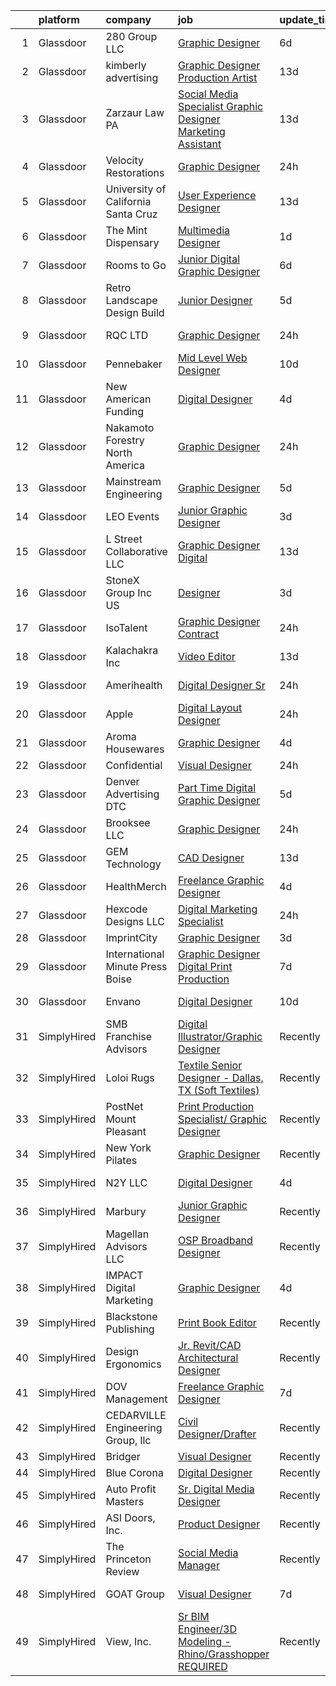 

|    | platform    | company                             | job                                                                                                                                                                                                                                                                                                                                                                                                                                                                                                                                                                                                                                                                                                                                                                                                                                                                                                                                                                                                                                                                                                                                                                                                                                                                                                                                       | update_time   | location           |
|---:|:------------|:------------------------------------|:------------------------------------------------------------------------------------------------------------------------------------------------------------------------------------------------------------------------------------------------------------------------------------------------------------------------------------------------------------------------------------------------------------------------------------------------------------------------------------------------------------------------------------------------------------------------------------------------------------------------------------------------------------------------------------------------------------------------------------------------------------------------------------------------------------------------------------------------------------------------------------------------------------------------------------------------------------------------------------------------------------------------------------------------------------------------------------------------------------------------------------------------------------------------------------------------------------------------------------------------------------------------------------------------------------------------------------------|:--------------|:-------------------|
|  1 | Glassdoor   | 280 Group LLC                       | [Graphic Designer](https://www.glassdoor.com/partner/jobListing.htm?pos=118&ao=1110586&s=58&guid=00000182153939279daf3f8c1acd4119&src=GD_JOB_AD&t=SR&vt=w&ea=1&cs=1_039b120c&cb=1658213448603&jobListingId=1008000486432&cpc=AC285F3A3ECA6BB0&jrtk=3-0-1g8ajiegakbkm801-1g8ajiegpi7lr800-8e0ca34653e8e05b--6NYlbfkN0A96WIVUs5SSd1e5sdPWOjBiMJz3fk-GTbl_X95fEr7N7_O7gG7yYqATSY5E6jF4LOAu-d1G5vqmQK5-aVG4tOej9c_eEuMuqH8C1GeeNW2KtJSJ31b6MoFFw5KM710vWFGSjvXW7I3OG-OwT4mnPnLIfvWCjlnumDR2ayBGhUSESBLxX0cWl5Bz0cpK3t8G0VoNfMupvAcq21NSO0GI8qgE_FKkB2C8vGlgcNKPPLrNQ2ZypSk13ymqhNGYWaT5HD5O2pCoHM7w5piYoZgIDs13iRD1FLeDrDkjO0ABWt1f7xdqaZ7BMuyroAriKDRvVhvOGcatlVVe4M8D_TJHBMMBhDgDOsbnhNUgASBu0XaonjByr9Lpv7hRZMS9Jmegx1iGy4dkhpFlJ6DALexrhrH4qjp7lsvd7d4j9FLJWX6BTFBbIn0NolIAl0jdg-jKjPKrTnfb0_PBMcZtTNNu5yEwmp7J6l8Bw0jCXEVo4gxh80v4w7FR9EO)                                                                                                                                                                                                                                                                                                                                                                                                                                                                                               | 6d            | Remote             |
|  2 | Glassdoor   | kimberly advertising                | [Graphic Designer Production Artist](https://www.glassdoor.com/partner/jobListing.htm?pos=126&ao=1110586&s=58&guid=00000182153939279daf3f8c1acd4119&src=GD_JOB_AD&t=SR&vt=w&ea=1&cs=1_ac4cdb29&cb=1658213448603&jobListingId=1007984946722&cpc=7F925F5888094D6A&jrtk=3-0-1g8ajiegakbkm801-1g8ajiegpi7lr800-cfe879aa21a9baff--6NYlbfkN0D0ZqxdZg2TwcIemQ4yr89eGinLCR7bn2QHXosobzuZIHndTq0DHpIGHiDum97AoAXQobus6YeOJXQ_w-R9gCtcl0s3hP3WSNd2-1X0bQKjA1zD3JlFQAHAkpIjdjgwt-KVjWCk4TPK5NdkS2Z1i_CVP-TBd_ZZpFSduefz0pTvZQykwS12Wqs4f4ESvUxno8JsnBoRPFKxYszQCvEZT8sKm5NO9qwM0lQn7ysIOJLJ7fs8bxpAhlphQBT4Tai2d9y43ipmoUiQ3qxplY0RjcTKOtEBWunmFAWPe1bvCv-gA7jKkYjiL9TMJNwbyPEApXhuLF8ZVVJHDT3oMqJafgo9WeQIWwBHg-K3TYDockeYxPHSiGg7yQZ_j0L3Kvu_K8BkHm19S0jl_zYquqN7Mnz4h7cF7M64ZwBNHKKhPE9ss4JeTZRntUONKxoKInnGqy7IvmOw38_qiGUtmJTRHsL_KCNg15_HGZ4iV_Dw4l9ABIDK0L74ffp2VkKA6A-F1x5vIzrKnP3Cx-mUfezKAFuo)                                                                                                                                                                                                                                                                                                                                                                                                                                             | 13d           | Houston, TX        |
|  3 | Glassdoor   | Zarzaur Law  PA                     | [Social Media Specialist   Graphic Designer   Marketing Assistant](https://www.glassdoor.com/partner/jobListing.htm?pos=107&ao=1110586&s=58&guid=00000182153939279daf3f8c1acd4119&src=GD_JOB_AD&t=SR&vt=w&ea=1&cs=1_a63f3886&cb=1658213448601&jobListingId=1007985415139&cpc=F4CC4721A073827F&jrtk=3-0-1g8ajiegakbkm801-1g8ajiegpi7lr800-75599e1c3d94677e--6NYlbfkN0AZiaPZyccuKjlre0e0RaBFeO48J0QExrO5hcuLctOVaDQsAcHmbKD6txy2tQbaiJHKVYQaDYfndyE5mCUqBsSPPbdWN51s_iu1dQq7cGYO-QN_uTZo1j_dnOyp1_n4yHhocVaNkYhjSio-oMdA12U1bjtkXtwLxSk9ZTE365LU8EBYvoXNAfgGsdUBj9lnOBrozjoojbAL7JrNsGXzybmV2aq_x3sdSTpq_ZDQsar4LPuHqgVM_rWciWz3uVT4huphJzNfGMUtXZOy-V1AaboNoh9PvkFf8vslq9iWqYCHdafC5Eyemi9seMomjedOkG9cpoYf8Yx8MZXBoZIAcg3lQWx18ns4eYxmX3VxOwlwqKNVUe5YHvZfN1z0176CB2oveqCa8a94c6aEs8wpy_-OPBXB4wkxlEpuGyXq6sg8K9Mb13pLSSQEwS5880yw2KNVAMExn0_8GsnlBeldHhnzbInTCEEAv-dpBiOnFXAtGWTTiKAYyrw0clV6_PyZ2WFte4az_xZsZLtxYINH6GEUOshdcUZ9hCp3z5QRU-JDIlYPbq9fW7A8)                                                                                                                                                                                                                                                                                                                                                                               | 13d           | Pensacola, FL      |
|  4 | Glassdoor   | Velocity Restorations               | [Graphic Designer](https://www.glassdoor.com/partner/jobListing.htm?pos=102&ao=1110586&s=58&guid=00000182153939279daf3f8c1acd4119&src=GD_JOB_AD&t=SR&vt=w&ea=1&cs=1_9bd16919&cb=1658213448600&jobListingId=1008013188084&cpc=0AD3DB1A95BF4639&jrtk=3-0-1g8ajiegakbkm801-1g8ajiegpi7lr800-718879dd498138ae--6NYlbfkN0AN77IQYG4qNB0SF0w9dx5AeT6p643ab1gAjaH6HGqssSTiJOziOUFQx-rkxQ2Qw5ZqiSzp86OiE4exoQJyMO2XAhdwGS-oqOCs2Pc9WhbFBAFnax7egHdK2Ha3IMrKVKM9fone8Cqh9ipemaNtng3ZfSxjancQh_XMC3MbpMmbdAtvXX8pZwUythVfsb4jJZ9c8ZAbfFfZLLRORE-nLqBlA7wMdPLKDZDdG2TZbFLIzncZgobD4PpKf-lyfJJChOwVrtw-EpA1FppTQBZuXH5uLVAP-UhVUgIMDx8fgCyVIHW5sosz2h5h-7bd1jx9cwpJ9HDPGef6BWjvPC7vjnnHoEpn865Q-fSO6NjFAZmA5VBVvZmURlZOw-aR6aVweeKghqPJemVc5JIbawM0GCNe3nAzsFYJHVl6K9m8wmx63RcgYwLsFaOwHDkLgV3p9MiZXu_LQKg32MVbb4xTfgvdVrv_AiL4LAI7LSHN3ZscMjLR22MdlC9KN8trT3lhMZZMSom6OVrUG-IwclnGD20Pb7o5jyZdLBhHMOEByg1GKcACsQL5bfpSqR8_GqyhG3MDojjRwxeKNAvNGcFG3XQ9QJrZ9SzFp7miAneYwBG7jg%3D%3D)                                                                                                                                                                                                                                                                                                                                                                   | 24h           | Cantonment, FL     |
|  5 | Glassdoor   | University of California Santa Cruz | [User Experience Designer](https://www.glassdoor.com/partner/jobListing.htm?pos=116&ao=1110586&s=58&guid=00000182153939279daf3f8c1acd4119&src=GD_JOB_AD&t=SR&vt=w&cs=1_87d138a6&cb=1658213448602&jobListingId=1007985524260&cpc=FD56AAAF1899B499&jrtk=3-0-1g8ajiegakbkm801-1g8ajiegpi7lr800-9927f5298c5f04f7--6NYlbfkN0CMMrwQCTGqxDMwPsqy_tpyMCXYMRX0KWyeG_5gagirn_ch_t82F2TU66-soOaKcFPruJa75UV0J8wGUo3s5oz7jiMZrwqWYMKweBO3SvkhBZDzpyKlJh_pAWa3qI6_Uanc93qGRx8lr3Iju_xg0STCwwypQWaHN8wZ5ek8fmYbjDTUyhKI6GdXuVEeSAPCGjN7XTRqhQdey0Og3ha5jeW65qvDC_9dUlh4b8t0jPdXW_qFK3aTLSnMDaJ9QVg9z5AZdb8Fbg8ZTpCiKf_o-kI0l27ikt9nUKYvTvK65CMBCq9EB0zb62sKM3-w4XekZCGho1CEWp4JUXpK7DRLvCY64c47kD_Pwc--qNh9lMyFlsBA6TmFGE4N9uvQz37n8_o8NxWxb8wTWJXLji468Uei0ygdR3vjkUjY2TDh_jKk2-u8ksGKMR_3QSJ3yu7xW1WSnQmJ2UXOUQ%3D%3D)                                                                                                                                                                                                                                                                                                                                                                                                                                                                                                                                | 13d           | Santa Cruz, CA     |
|  6 | Glassdoor   | The Mint Dispensary                 | [Multimedia Designer](https://www.glassdoor.com/partner/jobListing.htm?pos=129&ao=1110586&s=58&guid=00000182153939279daf3f8c1acd4119&src=GD_JOB_AD&t=SR&vt=w&ea=1&cs=1_927d7756&cb=1658213448604&jobListingId=1008010256428&cpc=FA84DF7EA1EC2398&jrtk=3-0-1g8ajiegakbkm801-1g8ajiegpi7lr800-a4d8624d1b5e04f8--6NYlbfkN0AtR68e5gWpPxoovZgA7Udo-dcymoK0NpHFMpIgh7LYz1VY5fzotQ-fsy6kz4ahi587Cb3AAlo2Nyi1eEgcsbP0akK-9qrfXpnrfuq5Jhaz-EIsTV8-8SgpjwrYJsG4jMe7yhQYFz39CTmaA8t9xLFZ5kJ4CITj8v7IlOLJqLfIOEV-CnaSq04O7URSLYZC6cJLvcoxnrqyylAWbAoWDBNeaWj1B7aM5DMV99T2hrrK-jReklOhUiQqojeR0c0peuF5ALn-EmLSf9Rzte3gNzq_EC9XjVirr3VXefB9nvEZWRSEfuBfIZmWVCgpYOfttzTRGXqpataTpD8YWEpZ-6lnaQC9gf6zTA6MuJlcOuQHPinqwpI5P2KyfPG63S9gLRb3C8y2d1_c0i0NhK880U_9AKahfOoBCzS05gzRRVjzrJcgbOjeep6Bwr3AYHGJSnROuez3hQBNgKyCTpItH_6cCzHk7jtH5xOsEI9Ll0dL1dUsP7dkSEr7LpRzVohY8NQ%3D)                                                                                                                                                                                                                                                                                                                                                                                                                                                                              | 1d            | Tempe, AZ          |
|  7 | Glassdoor   | Rooms to Go                         | [Junior Digital Graphic Designer](https://www.glassdoor.com/partner/jobListing.htm?pos=104&ao=1110586&s=58&guid=00000182153939279daf3f8c1acd4119&src=GD_JOB_AD&t=SR&vt=w&ea=1&cs=1_5ad69f36&cb=1658213448600&jobListingId=1008001148728&cpc=FB7E4A1762AE5BEC&jrtk=3-0-1g8ajiegakbkm801-1g8ajiegpi7lr800-74276c1bbba1a979--6NYlbfkN0DQkrWslipYdAKKBYyyAy12PZe5Qif844XZvzAwxKbcyIRxhdHaqMzJraSVoY3LdvZUnxckYEK1smmjb8RstgBo6vXmKg0YAPBg0DD6VgXZZtpqUR1_Y4DfY0Jt9XSCt80yXKDC09bs5r2Ui2AKEw_yV7HLv_WzlmD7RtLNijOgqK_98xzQPpdxoE6j_KAh4QkNQWOUuCRd7IKsLRprv28Dq97RYEWejMor9r2LoWcuyy396pCQYNC8Vo4AG87OSkboqtiYyEmXUR19l1pyBqajNlMfqNaYbgt-kinM8xQ6uNflQjOvVqaSQtBpU4V-x47nu_8wzrT9hh6M8D7OaBeIdBioxKeboTgLqury9wW9DNY5BNRgZ-kYCorAwm33fUpNGgvzpXN8reeAKEJOR0DYc-VKoHtG7UcxVy5UxvfSTH8M767TUxV51InvPchoL9y6GW85MNJoffbZb3zcgCnSkXAyCTponsEEEznVxQD2a1sjUFz4wQqkQC-9VDlww_H9lUzi0OfIQbCwxkj96M8rEs9dG1MLXl9_bCIIIqaAdw%3D%3D)                                                                                                                                                                                                                                                                                                                                                                                                                    | 6d            | Atlanta, GA        |
|  8 | Glassdoor   | Retro Landscape Design Build        | [Junior Designer](https://www.glassdoor.com/partner/jobListing.htm?pos=108&ao=1110586&s=58&guid=00000182153939279daf3f8c1acd4119&src=GD_JOB_AD&t=SR&vt=w&ea=1&cs=1_7308f5c9&cb=1658213448601&jobListingId=1008003242619&cpc=DED3C32E22E90A94&jrtk=3-0-1g8ajiegakbkm801-1g8ajiegpi7lr800-3b0dcb089654c5ef--6NYlbfkN0DsBOlmEAMqZtav1V1WKZO3RUElpafjggtWvxyDQ3xFSi-VzB5KdbXib4bfy16v_gNpMerDHeEJYKN-fDSKnmrzlpFqzDvYszSnxkYA0fuWJrlUkeCK3ri37FTkwM8N024P7m_6vLo1hqhbM-b3Rfi-oSFnecd92sl2x2Ji5FovexVjv2K3uvkyu-_anv6d3qZKz2VTWHFzS3LORi3nxZ1WCnvNiAJAorXldAgG8rynkjfohK3qZZ8Qsdl9YvigrsBMm4BkyNbmyLIMsURG1EcmbPv7iDqaIchRcHnYK__m3fXktNjVsoW1fXPdrKxSDfmQaH5H-SRrvsMTmXGAA4QhBmMk8MHhUJCtra1-ghRkQ7WmjMuzZdK7-6AZdKEuMcaukc1ulPnI5uE9o2GzLzoDNxPt8gUhee67U5d_GlK4_noQW_vh6qmyYEAjI9GuEFtoen7dOIChWeGe-kRUhTJZZkHLcqHXs30_Sx-d2cAaABH-IeHqO0OnCvXFiqXK3ws%3D)                                                                                                                                                                                                                                                                                                                                                                                                                                                                                  | 5d            | San Diego, CA      |
|  9 | Glassdoor   | RQC LTD                             | [Graphic Designer](https://www.glassdoor.com/partner/jobListing.htm?pos=113&ao=1110586&s=58&guid=00000182153939279daf3f8c1acd4119&src=GD_JOB_AD&t=SR&vt=w&ea=1&cs=1_59652da8&cb=1658213448602&jobListingId=1008012384246&cpc=7C0AF3FAC6523A09&jrtk=3-0-1g8ajiegakbkm801-1g8ajiegpi7lr800-dc24301c041eda7f--6NYlbfkN0DPrqSGBDsgQYiJh5TAJkaQwdiCYeLa8GcLzJSo-5S7hkV-JR1X6VppUQAQwOonll80eUdq_Y0HiPjUZw31Iw7L86ZaSkIwd71YIgIrs1dM0WLJqMlSCNW2E0hseOVdUl6rJsNX10Sf4GhK1wemh2oLbmX_zus4cnzpr1q0XAJsWx_T_pttah0lZVEMxQyRsFvl121oYpybfF4UXBBWjzsSjtT9-hgonVhtraELvPRKhf23sSXq3Ai2tOS9Ehsf4ji0TmoFIeQZuTQkd0EdGnBY3L2_MGFcOw_b-hLIALFriynktR4SCjJRRNgtJ_edpNstF4hFto7aNZbFcGuAYpoIhco0n8RyZNKkjzrm59k7M4MKR6FNs8CfWH-8HChneAxVzfm1Mip4qagf8L6lDaOszsikwUdVrjK-JU4DA0_Aa44Df8F8wapo6FPwmzKtmCtTncrE3ihIqy66VpL6I9Cmr6gU-MI7RbsarXdBLseGXFYXO5qdWrnZEhbI0GO3Ecc%3D)                                                                                                                                                                                                                                                                                                                                                                                                                                                                                 | 24h           | Williamsville, NY  |
| 10 | Glassdoor   | Pennebaker                          | [Mid Level Web Designer](https://www.glassdoor.com/partner/jobListing.htm?pos=127&ao=1110586&s=58&guid=00000182153939279daf3f8c1acd4119&src=GD_JOB_AD&t=SR&vt=w&ea=1&cs=1_f40e8117&cb=1658213448604&jobListingId=1007992914380&cpc=334ABAF5D42DC775&jrtk=3-0-1g8ajiegakbkm801-1g8ajiegpi7lr800-09f7b357db24a266--6NYlbfkN0BqUN6ztqptJ5eG394UO-ZfSRZGZkbpPm3u73UixmBvBI1Y1JxWCCSi4WD6T2NB-2gugfCPeo8ZQOUqAEtz66ZCnIC6U5F0XJKr1Jox5VrclONP9b6iMFBTOy58yKslxi4PmsPGdNOFX2yyjFl7ZGxSjiZNk-UbmLbgopj7iYK_0fPO0KhQH2T9X9_seLYZZxREQYlExrOvFZmVK5MPHdsm7mmLF-6mxvk2oapFEnQtFLbk_2meWmXdQXIjnmme9nq3eJM8prSuXsAk11CVcVjhMHEuAFvtUXUKQhYsV3uoeXdvWP5a3yQGeVxYuQMreLAjrB4Vy5bNK1Kt-dgQ--ij8xUH4oQrvRX8YCveJu6VfIpOWZoqh-yzpFoqBI_SXCnQumLjkNiBXEzE7SnmTG7YLv_vT3n_RjoUCsSusEseoL9AWQh84FrUaGOXVAPKtOLf4hQJdJPQuNtTP0kyeGpetvK_37DK0OHxeFkl2zYKnNAL1R21a9T8)                                                                                                                                                                                                                                                                                                                                                                                                                                                                                         | 10d           | Remote             |
| 11 | Glassdoor   | New American Funding                | [Digital Designer](https://www.glassdoor.com/partner/jobListing.htm?pos=117&ao=1110586&s=58&guid=00000182153939279daf3f8c1acd4119&src=GD_JOB_AD&t=SR&vt=w&ea=1&cs=1_edd324c2&cb=1658213448603&jobListingId=1008005604342&cpc=BAEB662971763A76&jrtk=3-0-1g8ajiegakbkm801-1g8ajiegpi7lr800-96c3d0f824927e96--6NYlbfkN0C2BFb7Ub2YUp4strrym9V3pWtjyRKtgHKt_kMzkewmGGJEved23y_kY-GSZp2akmMrMXBnf0_sPdCtSd-PsOEUyt98Mi-sR6I7bW0HgmIbOmUMY25IRArly9j6Qd8Aune8lrTsZEYIa91ohUTgu9UT6t137nsGeEKm-lxKnQqZh_-my8GcKR-aODhCp_jwJzN1gmmb3VLmJj1N9yUc2FUS6hj4K1a45Kh-RVDIaEtqTIa8JFg5WGTgWIGIvyBGOlRQH4Lq4_0zAqHF6yrbl0VAFNvxUHXqgPi6GUMQ6CDdfagRmrbJlb02yaLZWxwVlKW-cLRZDgT-n4tay62NCoKRe_8TG8YU2rygYXTj7SHQMkl2QCW3F5R5Tyas7u9k3yjdn04f-l8uMIAg7ktNb7UzPDFYm_VpdgTJ7MpHAXU5MTIA44qCfuKM2abZG52x9xsJlmBsGGwyfRO1KaAhkcX0xNIKurbYalRsa1FjgPQLYo4pQyI6ZWdAx7VcKiwaPEA%3D)                                                                                                                                                                                                                                                                                                                                                                                                                                                                                 | 4d            | Remote             |
| 12 | Glassdoor   | Nakamoto Forestry North America     | [Graphic Designer](https://www.glassdoor.com/partner/jobListing.htm?pos=128&ao=1110586&s=58&guid=00000182153939279daf3f8c1acd4119&src=GD_JOB_AD&t=SR&vt=w&ea=1&cs=1_91f4e0fc&cb=1658213448604&jobListingId=1008011942974&cpc=9952A63AB06E78AD&jrtk=3-0-1g8ajiegakbkm801-1g8ajiegpi7lr800-c1fdbc118d45e5ab--6NYlbfkN0CO3DEfAY9A68AIVwcxeRGvQUfeLcLgbZIyCfLEHxv2Sbs6hLhQot6-MDPjXfSUn4fHv_H0ra48e_w379f28zAwoOm3fah5TYugFQUFkkCY0U9agdCf298T7fPSC41pCYK1BNfOScmKNzPS5ZZu8vAIHsGwpep77LvjV5YryQ27c_d3fRHeLlCldmbXFizUCtMtnLbttC-GPUMALAC04CPWCtD3UDghQyfkuOY-cr6KRGwD2HgNm607f43SRhDqGxpkuMNBbleWCJUCX9_qoGZZN8bJT-1naRZhDrSjmlLuH5C5Vbgl2B3y4Gt-wUPs879-tiVcRaTspEkXEryh1LOQ97sW7_JYTz2_pns8yNePTN27vity9pt4xeugHBUy4QbHsnbnV0CWn8DEIH1KNtzHvrOM-VKFVX4baiW8tbMZ8i3jOYDS5stSyWy8XMUiPmg6Rx_PDJH9kcUyspNwoDn4rXpsAveIzQZs1YVTuUDOvWL8aCRUtjtt)                                                                                                                                                                                                                                                                                                                                                                                                                                                                                               | 24h           | Portland, OR       |
| 13 | Glassdoor   | Mainstream Engineering              | [Graphic Designer](https://www.glassdoor.com/partner/jobListing.htm?pos=114&ao=1110586&s=58&guid=00000182153939279daf3f8c1acd4119&src=GD_JOB_AD&t=SR&vt=w&ea=1&cs=1_1576376e&cb=1658213448602&jobListingId=1008003015022&cpc=C17E88BEEFAF6676&jrtk=3-0-1g8ajiegakbkm801-1g8ajiegpi7lr800-36f049fcbec23e31--6NYlbfkN0BCZucggG40hwjgcfMAXXxiIk_BXXWRRaaPa4FoFvupkAqiP7B0AmhtOKY5q_lFeRWcapc--z6uqklS5BgmuxrTrOg9wT2gFwj_gvc8SN5c6DKLzi19a9oz5IHN-1yvA-N7B77k6wzBykjHoLYxRoLOIukMo2hnUrH1OhISkFnh_1Zg9wy1rBnzf1Th9sxM4m8-cj2OEMUypTsmdkQzvRrT8NLwqX4Tf_aglwhRIibnLhj0X_jiXSGmM5unfxobHYBrntQl2K4IC52TVNWwE_bnQnsyaxZoCKbwBtLZnctsXabr7BBMUYyOGRuhNwpB-VLcABSQCg8-lokIoSWbYfTeax_F7-rRlu14bWKQ8Yw6XBikTc8EEPD5msm38twVaqJz0w8e-QfkkY_ptTrtCKv8tdfZ3gswQ8k1sLBHiCweTpvROL0l6Gzga82yawawUtjzbHR7LlIAeFf10c60oPRhfGbRLPlbauWy7yREXzfFAEhJI0qrTopVM_LFKl3FwRE%3D)                                                                                                                                                                                                                                                                                                                                                                                                                                                                                 | 5d            | Rockledge, FL      |
| 14 | Glassdoor   | LEO Events                          | [Junior Graphic Designer](https://www.glassdoor.com/partner/jobListing.htm?pos=123&ao=1110586&s=58&guid=00000182153939279daf3f8c1acd4119&src=GD_JOB_AD&t=SR&vt=w&ea=1&cs=1_c555b6c3&cb=1658213448603&jobListingId=1008007960054&cpc=6A22310A23505C64&jrtk=3-0-1g8ajiegakbkm801-1g8ajiegpi7lr800-5e7b653b70f14f7d--6NYlbfkN0CNc4_XkOrCJIG4rbt7jOELJF_6cAKStNL9BRzWr9Kw73t-1jSZZH-R84M1hC2PNiUDCEqLzJHRV7MlTBOedsRhv9iCjP6j5VtHoInwaEUJwFt-L4UNZXQssAj1vTORSrYumxDGicv6znOjx1J10URkEt9jzYTKfE0bbIf4ZAl-x4N_KIM5XmswffzKbhRJMBrx5sbDI0I18rHm65XhwGY4KJhSJPqfNK2TXiWLGEqhgsc31Fwjh4GAHLKi_aQSxao_RwoH2KdAKyF1v2C_M1zjo9qPdgxkcUCM6GYpuMEjNxCSDh4BTVnAYt73im8PGv0TmFCsOK0odeEuOHBNatuhfHssHSRSLeU3NvwpAX_woCvjKIqf3arYZQ7D_CtN-PuwF8K4iXYZS-7o6u7fyO47vUJPUE0kctQgGNRaJrB5_ed1Uii67aErLIBD6ElXAxoj81PJOWRbST1UXk7hTDMQZaz6EwOCs3h9w6kW-CBh0WIQEPc3yjpFWUkT2atkNBL_2k4I-T0o_A%3D%3D)                                                                                                                                                                                                                                                                                                                                                                                                                                                            | 3d            | Chattanooga, TN    |
| 15 | Glassdoor   | L Street Collaborative  LLC         | [Graphic Designer  Digital ](https://www.glassdoor.com/partner/jobListing.htm?pos=110&ao=1110586&s=58&guid=00000182153939279daf3f8c1acd4119&src=GD_JOB_AD&t=SR&vt=w&ea=1&cs=1_b7c80336&cb=1658213448602&jobListingId=1007984922293&cpc=883DC43018083D9A&jrtk=3-0-1g8ajiegakbkm801-1g8ajiegpi7lr800-e008c5f9a780ddc6--6NYlbfkN0ADkUcZ07rqFDGuod4-e1MBdnZ9CHm7jetWlHz0bgrIMT2MrPjQIViUD0TSTa6LBoYkUcgsm8uM94J4LiPf7C8cJtKlqsHR1pkLFtg-eMQuuXRGiUM2oAbhcSv0px3ElfNmv5L-LZuqAfa5V79Fc2k21IQ2C9R9ev6Ph4fGhoWc0PbFfUrDHZKgw6iMpOrYwC66dNx-2V4Hcq79WpQNybkLMieGPe3b477zTm1cJUJPMJ6BLqIKljcRoC0axhtGVV4zz0_FHG29tsYbMuEZ4UqWqLoGNKUAENVC-lx99rP8nglGISnoyFbwBor_W0cNCqyhvAf9YEpH8CJaqgd-Msf7TTBlvoNRwBKjmAPHSYrGT_2xaJOz_FNuHb5G8nU0_VyfQPLvyXZQ-6ZMp1PO_r5oBbAQQGu0ILu7geIQc-Lnfk-e0VSsJNa5MTTp1V5akQ8NonHVaihMRi8wTtJhohFJBF2j7iwlnrthWZ7ShET6M1gJhRO_1dCUYBxlQ76Vpnk51200isjRkg%3D%3D)                                                                                                                                                                                                                                                                                                                                                                                                                                                         | 13d           | Chicago, IL        |
| 16 | Glassdoor   | StoneX Group Inc  US                | [Designer](https://www.glassdoor.com/partner/jobListing.htm?pos=111&ao=1110586&s=58&guid=00000182153939279daf3f8c1acd4119&src=GD_JOB_AD&t=SR&vt=w&cs=1_f871ce88&cb=1658213448601&jobListingId=1008007366621&cpc=0A88B0016E52E137&jrtk=3-0-1g8ajiegakbkm801-1g8ajiegpi7lr800-4778e83600432297--6NYlbfkN0BqEd8mKcsxVSLwRidLi-ap7Ff7gFSDy4wIMcyIZERRBLJc4cm9vnSAREG_ITkUyw4gIWKx3so3sV3Y0LRcEcFoy-qx_bS4PxiriGBubHgJdB5tV-ra3STuRoZPKS-tofg6NxPSfU4Dmm6xPiBHgtHW1WBRojqP-VSjvwjf5BEKl6_cFjIcPju6TS9jPdeQA7ewkYDuxTJn0HVtMVJAlA5zBSZyycOKJ4SO2XJVkLzKQsZTjt5iqs3VOGvbwuBHMJjvd0mtxzYw6Mr_X295Ex8CZ1uvx74SRPFpM1HYYHcrfgBDYm3OIoy-F7qlaxwI3d5UwyT0n7frXq97PT-enbqCwoO-htdrrrgAeoE-t8G7GhMEGwge2Qgc1ZBDVJlIKF_yF3_a0QNdnpIZPtZMVX9BNv5YGjQxDDtXd7741k3hWNabmqKqqcBSeAx6_etzesk3fT4SNDy_fsm87Vvd1xJpNLn4NO3KPmzKW0xhBEIpOxmYbIm0bsst28kQMc4Wx1CBwzXUcPuZEqu-Up3gNz9z2KNAz5xiWQCy49REl27jT9JZx5FQJ7ND)                                                                                                                                                                                                                                                                                                                                                                                                                                            | 3d            | Chicago, IL        |
| 17 | Glassdoor   | IsoTalent                           | [Graphic Designer  Contract ](https://www.glassdoor.com/partner/jobListing.htm?pos=125&ao=1110586&s=58&guid=00000182153939279daf3f8c1acd4119&src=GD_JOB_AD&t=SR&vt=w&ea=1&cs=1_6076ef67&cb=1658213448603&jobListingId=1008011865616&cpc=A938E184CF850189&jrtk=3-0-1g8ajiegakbkm801-1g8ajiegpi7lr800-d5864c707e7e71d1--6NYlbfkN0DImNp3QLF5YaqX3zr-2zRyW3u228IGIKvMFxM2hsb-NJvdz_sOttE7GdBqitoFMOkmlj-zsVfY4XglKaTiL0dgdl8X4ikKX-RAx4wOJ7ouy3SQJf1dOSVQP5rrifk8XQottKcxFNL3SJs70WphZhGI1cpGoSYBv7_ij5UetXYvjTlbhArdVa6s9PL4BwwJei_XTZH7Xg-Qb-z0wVXvg7OoXx9Fwy5-dt9wX2OigfDaz-nbVqSDK7Wc2p45_8sns8T-1uoBa4HY4IYG6XqKhXmkKK0NR85xEBf6NK0GWIC7BpFTyHHYwdX9uY6gPA33fk7vN2BGNOe4PGiOPWOTkArWU9TNiSGxhL3vzDz8dYRDVnOw3xkhrHuIJm0rhl9Ko7rcDyp9lEi1fLHWY9VayV9gBxNRXXnqTEW0icl1g-55CkmHXOPhBATF3f3VUEzAx0IOx2GwRhkMgTSGQAjELR1fzTSz9sJE1YQo7eRVq5ZK9Oo2-mAgUidlp6fdlIBrD5OGcJFhUXFsG21O-25a-U_7)                                                                                                                                                                                                                                                                                                                                                                                                                                                    | 24h           | Lehi, UT           |
| 18 | Glassdoor   | Kalachakra  Inc                     | [Video Editor](https://www.glassdoor.com/partner/jobListing.htm?pos=112&ao=1110586&s=58&guid=00000182153939279daf3f8c1acd4119&src=GD_JOB_AD&t=SR&vt=w&ea=1&cs=1_d4d9d8fd&cb=1658213448602&jobListingId=1007984775096&cpc=9C938E8DE9AD6C02&jrtk=3-0-1g8ajiegakbkm801-1g8ajiegpi7lr800-937b7bdb04e891fa--6NYlbfkN0D788tVLZnHYB2JKTLmCXo4PydfvtZKcdbYx6lxKaz3Imdx95jlIVm0mYEi49BNU9u7mI7J6vcIqkldHN3hLgKUabcRS7_SPnZ99pzHvpvWogmDs5ZCi3-0T3rFknHfczTUmS9xb4kbZoAp3eSQx8iXEi_MwmXg7d_DH7uJ26ZbALE8AL8MqU6enf0iUv3MgKqDjQtli__0uc_Nhoo3pp2xOuElPLRuEKzECNXFWnEBPncwzqW7GIjceAQzal9Tjfo2CxB0h9h-XhogDrJQhriHpvTj95o56ol0r0LohXxshHjY-ZAtrHt2FyGNmlMIDOtCDITNu2XwfSpRnGateNlnRvDhE701JVMRj7DPRaW37nDY6Xp1650SeAJiVSUmy3I_wT1soyps5SNHIU5Dyub76pkL7yq0jjzQeeH_yEhaMUTFmpHfClau7yA8VhRjgn0xjUHEYTD74NySQ8qiHIsRvU0FaiGdyxH4CYGtnBXAsLZ2mFHM7mOh)                                                                                                                                                                                                                                                                                                                                                                                                                                                                                                   | 13d           | Remote             |
| 19 | Glassdoor   | Amerihealth                         | [Digital Designer Sr](https://www.glassdoor.com/partner/jobListing.htm?pos=101&ao=1110586&s=58&guid=00000182153939279daf3f8c1acd4119&src=GD_JOB_AD&t=SR&vt=w&cs=1_0a7e1dae&cb=1658213448600&jobListingId=1008012158866&cpc=4290530157F20621&jrtk=3-0-1g8ajiegakbkm801-1g8ajiegpi7lr800-ae8dd7a4858563e5--6NYlbfkN0B_lJ-DrgwlfLxVIlFJvJQdPDAumLL3T3LUABfMmoedRN51iNmg4AX2RVcMqlM62bjXIv332L8bEoAKVOQXj8aDmdYDc_SplVcerjCybqE6h3yiNfAJ6FH8wr9b1C_ezAk74u73bq5oqLe_FOrmHPHMvzucgPviMUI6sRonbtfP7FHNUH_PM6dvrTQUglGWRzWXoQPwTpvvFHMMMpKGuC4nXIaS36F_QYP71adyFtzYC20_9K8MFenRroF6At_P8WxWqW1RdXs1_arnAQGcX5PE0_TNilpxZK1uyLyn5FhvjfQLY0g9Kv2b5SkCFwc3l0lSLsmJ1X1aoYkezvu4w4QayIKlUEkSTxofoyVYnRRMe9KRbfZdeupIftURGEAmt5jLBQsYqzK6nldpuILG5vyyzBdLo4IyY70GcX68_EEC3pTRmZ0a35aUuKBFRlNs8ZSsE0uFZiuwkq00CC6MHcq4M4V95w2RzSJ9wNj5DYPuny-nVT36DUXoF8eZDjRA_pLWN7ecAhzjWY7tKI5ZhK53RTLpGuhY8_4%3D)                                                                                                                                                                                                                                                                                                                                                                                                                                                   | 24h           | Newtown Square, PA |
| 20 | Glassdoor   | Apple                               | [Digital Layout Designer](https://www.glassdoor.com/partner/jobListing.htm?pos=106&ao=1110586&s=58&guid=00000182153939279daf3f8c1acd4119&src=GD_JOB_AD&t=SR&vt=w&cs=1_fa07d416&cb=1658213448600&jobListingId=1008011631933&cpc=F4EED0218A761C36&jrtk=3-0-1g8ajiegakbkm801-1g8ajiegpi7lr800-81087f4191593f74--6NYlbfkN0BvKrLyj5gPmtZO9T8euul8TCxuuKNOtzRJOomxnwSEodTz2Bc-sPZl8WPllYOnI2jRAwbqYtCDSNa1Nyge9LP2OsFddVr1l2yvC9r7_OpQ9J572S5cznVKATasxZZJjp8IF1wxyFmTR-Rv61W5v506zH_unoXmq8VXRil-cQLLBAEuGqUah7q9Lm-AGm8B6PQChUL3IfMzCmsMVfWTBZe9tKnTrS_xp1iVnOeoM6ynjQBLU-t4RgPr_Y1JwmZWZPMwhrYA9JARQbR4zXVUlkgUoG-H2IvL2TQXFsOsP6uOC1mBpk4tjVuDW76tG1_K_D-gD5lYFfyy8vfNAMbI8nG52Eznuz_dvk1_yaIPIQImR8FKQhfx0_WqWHM0kH9YlCPaZwH7LGR5rpvG_mezo4kpBk_f_PFYJLIY_kITwGrLwcwPFBiWEQF4bYvVN6A4PgXtalFbpXVVsS-645wg7rw1rV4wjXOaBSeacs1LtIjTN-cf00h8FZr1lVRtXiRZs0YSccD_HC2bgebJe2NbogYeXw_vKPoYex3QMoL4Ty_bJhE6kxU_v0jAFxbCKMOwgKNEzAb8IetJjo3imWQNxs8VPBqcivOTIMuRGZTj5Wp21B-fnCQCiS40aHD3TGmk1wYJw-4i_OF_n-WDXFbLdvFjmLUyMIWnLlyFKT3jTN388TA8nILy6bSBvE4xbEjHp7G_Tu_genjECPqaMaEZkZEcuz_ynOJgF51X3ritol3jAUJ4Q91nHh-gjYI10O9PB56jPJDgNb7pP2Mv9TqB9WA1h6NpTRCk9NDET4ckbVBpgifAEhMmijaQo0nAFo-PuBNNGeUjs14XrXRR_iY3oUpnok_G7OrvvUMUT7MqwY4lLnYXGkfriFZHVzrGE5NANOJ8m1c6cu8D2-SiulUbeNIGWUPJ3iEDIeDUmyXI_gYi53kNxUuIFxeRd7OGxl5xapCX4XPJ4oB8yA%3D%3D) | 24h           | San Diego, CA      |
| 21 | Glassdoor   | Aroma Housewares                    | [Graphic Designer](https://www.glassdoor.com/partner/jobListing.htm?pos=120&ao=1110586&s=58&guid=00000182153939279daf3f8c1acd4119&src=GD_JOB_AD&t=SR&vt=w&ea=1&cs=1_862dcdf6&cb=1658213448603&jobListingId=1008006202544&cpc=5075878B7C32FFAE&jrtk=3-0-1g8ajiegakbkm801-1g8ajiegpi7lr800-5c6a89bac615b5f8--6NYlbfkN0Dx3r3E47sSe5bB3PIy1uzBZvlB7xy2NhfhZMlxQTsxrEt812ZvUaCF_rZcZW6y4maMRSyhzfLMVzVGshZ4NHBuY0N3Q5mKANLWlr27xYwbvuLZFfFqL0tByYL7PA9D7KB7A6LvMTLEzXxhIny_C5tTVhH2ZKAWbX0ttGbdKPFnUzAc-Am_mjRtO8CQsjCZ459pRKn4d_t8tbgGMjwsK1uiIRTXMO628secsiulI1KCtU9B6zt8mVEH9X2yjKrsIQ8uUh2Svq7Aq0r2PVtnQdvwOnh_k9mXd6kmBRfad0WIZeZtuttuJBIuTN1eA-3jpe3W6OBunyG4TUwEr2Q1IVBtoIjhHN18FdHZnjAyTu7JK45q4MoKYR5ntoEVg30RuKSQ9dO2rauUUprvN4-gAfvg3phn69MLGjSCh8OS-J1-SM8eamlqzVeDNy0mERRL_AbhKoUQcHMN-o51aNQY_USVn7TM080Tnvhtsj36x_7GygZsNHrxgiXqPVOdw__0oHU%3D)                                                                                                                                                                                                                                                                                                                                                                                                                                                                                 | 4d            | San Diego, CA      |
| 22 | Glassdoor   | Confidential                        | [Visual Designer](https://www.glassdoor.com/partner/jobListing.htm?pos=124&ao=1110586&s=58&guid=00000182153939279daf3f8c1acd4119&src=GD_JOB_AD&t=SR&vt=w&ea=1&cs=1_362ab3f3&cb=1658213448603&jobListingId=1008012278081&cpc=7E69D0A57279CD4B&jrtk=3-0-1g8ajiegakbkm801-1g8ajiegpi7lr800-855acfe315a68346--6NYlbfkN0CVpTFghA6w6LDNQGKa23Rh0wgh_UZ2e4QbZFmv-_XvdLzNehBIhaT6Bl_Xa3pBPSLcBZe4deza-Yh_7O3aSlhqFCPgDovwtko3TuCDEvBBfV_zrmj8lfXK4YSuYZXnvtSj-tjHEP2tSWWoX1Tu-FGZH1B1oTiHPwPck-6L06UXGVEMnKeXIpIIj6hpchHv4Uwv0hvVw804at14wM-zmBsJWxYs00H5QNCXg9Zy8vQo3N4VnAvGtXkZRGSNYmb12Vl1n100maWRmliOVvCFdLHq71L9lQWZpA7ju-QPzwb2piZbrK5M1RYCuHMeN2rrqFgWg8RrOydteQNx35jd7TTyLfkxT4rczBRGPjrVUXRXFRq2vWt6EEpmpDcgyiS2TGs1Ubb0Zu8kyuaX1LrBcl2qc87a-T494taAVmHLT3qwraMFzbAlvJLsv50l-rkgc41Ta7KytIMpGD94onmRc9kR9GFsQLw-M899WM4TK2Hx8NMTaKWrIObfq8hL-rQ0s6fSPRyb_NVG4A%3D%3D)                                                                                                                                                                                                                                                                                                                                                                                                                                                                    | 24h           | Belmar, NJ         |
| 23 | Glassdoor   | Denver Advertising DTC              | [Part Time Digital Graphic Designer](https://www.glassdoor.com/partner/jobListing.htm?pos=119&ao=1110586&s=58&guid=00000182153939279daf3f8c1acd4119&src=GD_JOB_AD&t=SR&vt=w&ea=1&cs=1_a1065ad2&cb=1658213448603&jobListingId=1008003226761&cpc=C891152315FA1AD8&jrtk=3-0-1g8ajiegakbkm801-1g8ajiegpi7lr800-f43df91542728689--6NYlbfkN0D788tVLZnHYB2JKTLmCXo4PydfvtZKcdbYx6lxKaz3Ivsieb2l0W2psYAGHG53dNsbPe40xTqn_a6JCbek6FtUiGWXf0f8ySbBndfgoLhooKUFZy6ZqYzIerPdSn7Xg91eBzWDdpi2Bltu3MhbCDQcjBUcLpRb_5ER59KzugphGrY5Pb219hZkpFKA-L5Ps5vtClViKUZw_FHej0Nl0SKhOPcQ4d8sNR1GtSwokXX2NEBcOiGY00nR7Up9g0zasoqzfGNQQfVmQOEt2ZiW5W6gfJEsbdwbVHnFp8n7mZrY2rpjkOmX_DEcDw3gBNDRJpc20E4nHASciTxLHT-QFm0CK9lNQt8b8OafBxaIW9E1X-lLvfgoN5906cVaoldNM7-knIzGtXbUUxg8SKarMCpkic7bA18hIwtMTVZZCmMGcw-1iBD9LUL5ctsSsLDYjW1gUYO1YxdRwG_izF2R1aHEJuhGMLbzeYIvkXtA1hk4P_QmQ19tAd3GDSAGf756YJjJSNI-a7ZP_A%3D%3D)                                                                                                                                                                                                                                                                                                                                                                                                                                                 | 5d            | Denver, CO         |
| 24 | Glassdoor   | Brooksee  LLC                       | [Graphic Designer](https://www.glassdoor.com/partner/jobListing.htm?pos=121&ao=1110586&s=58&guid=00000182153939279daf3f8c1acd4119&src=GD_JOB_AD&t=SR&vt=w&ea=1&cs=1_1d527ab2&cb=1658213448603&jobListingId=1008012581609&cpc=1D891ED3EFC3904E&jrtk=3-0-1g8ajiegakbkm801-1g8ajiegpi7lr800-9ae5bb4da07966d9--6NYlbfkN0CwBHZfzB24kXZIfH3kkQeSVdLrhgGPWJNO51Udk4ZrR7dXRJYdB9YOzPU57MDGzKbvPB2pPabfes9sgKcU5gsg156B-YXhD5U5M-SZtg_Lh1hjcraTFSF2IdfeYo0Sw3aUMT5C6CDC3QBpKNAjFGaSE0PCB3SbCNQEEaB3szYYBGAtuTMcpM3VDf8TOO1_XSjcQLRFk-ImpcSiJOmIALgdtg5zKtz53dSstCLUqdj8ANzxhkhsSZw3oM_XsLKKcttanFHmowGeQW2Nl3A_gYshqi8FsYW5LiP3jENZiwtL_D6E8IisuIJoinocizX3a4ib9WyDPLEqTDY47-9RuY4Ny1u3HJfj0QNVLPMXrqxoAg8MtC2DpYhHSdL_KzdhglW3rTH6q1zTzqQwYBWvwuexYYDiIAZug3dcVFWB40lUelEgFa9defUyRSHhdH_K8Sl8J7opHor2S9GMtKBNw7BwAMoqpVaop-AhDSxg9B2C5zscqViPtbg3LljKe-2YsbY%3D)                                                                                                                                                                                                                                                                                                                                                                                                                                                                                 | 24h           | Pleasant Grove, UT |
| 25 | Glassdoor   | GEM Technology                      | [CAD Designer](https://www.glassdoor.com/partner/jobListing.htm?pos=109&ao=1110586&s=58&guid=00000182153939279daf3f8c1acd4119&src=GD_JOB_AD&t=SR&vt=w&ea=1&cs=1_d0eaea71&cb=1658213448601&jobListingId=1007984812731&cpc=F1F9710DED3F09F8&jrtk=3-0-1g8ajiegakbkm801-1g8ajiegpi7lr800-bd7d52c35ee6e9be--6NYlbfkN0DlcaguI4sweZRKJTadbViwUmuipadyC1IVR7LlJxAnY3ZOe5e_slvkrj--CbdG1yGhiHAnmnE6MmiVRcIyrgSFucHCnpg3aiQUVOiBSwymqoQ9lFkmAirctWJGZ3qnUaJrl9w9iL1ThWFBvGh029x3hXJJKMos4BX-u6YqabtcbZaw9iY0gCLAxPgadHGR5TL-w-jyJvZOpSoL3GxLoNCkpVt5F9CGyrpxPHo2_aHCOtQ29zpsVAck3XB7_PMPFkO9WqDoQLBrPVWcgjVfuly7Q01F8SL0suV_e0TjyIEiHN7NgpRFx3nFA-aajj-RwnHKbpDmJPPmy6hJsFfQhXiK-zRYyGPgAlA_HHTgEXQirPC9wVybvXRkRlFIzLEzGug3i0ECAabwdMtVLM3ruh3eHxPoFd47K7fYu0SwbCdIQ5XuoN0IpkRp_xdvBJln6FWLtKkPwvQDoiiaeS-tlIejqJpXuRFOegHK76Whf5D1Hf2Rrs62qoIIFNWk-RUfXvk%3D)                                                                                                                                                                                                                                                                                                                                                                                                                                                                                     | 13d           | Oak Ridge, TN      |
| 26 | Glassdoor   | HealthMerch                         | [Freelance Graphic Designer](https://www.glassdoor.com/partner/jobListing.htm?pos=122&ao=1110586&s=58&guid=00000182153939279daf3f8c1acd4119&src=GD_JOB_AD&t=SR&vt=w&ea=1&cs=1_3af134f6&cb=1658213448603&jobListingId=1008005751463&cpc=334ABAF5D42DC775&jrtk=3-0-1g8ajiegakbkm801-1g8ajiegpi7lr800-d04551f9b2678583--6NYlbfkN0CJfBDSEeEc7eUnd5rVrn_aucFjVrvzgr_Il_-mepVEc-BLHCDOq-mgCmeFXAeYHsF02brgSvziQCU-GFCF8qBdIgZ04X2e8CQON-LG0-R62OPXwxprqx22bF7M5wxVJHq92As2CIT941S1gZZvlDWFP2MWM1HNHby7FZViwuXuOIwvH4DhgIfXsCY_sHGqok4o4g2yXHIwaJ13XSYvFT6xUF4wS8_5RjXSONKGpUwMUt4JtyyMrNLXVID_3qnmgGCo5KZNKbz6hNl8DUoH2ixoiyq9wfQAQTOoCyMJ06ZPcF3x9O5KR4H_Kb_SNwuUkepS758qsvozvV1sD2Psbk75nLgQjisyUpxD9azalKsMs54YWz_aI5uIQcboqqacK1_l7qZ9FY-Xayc-n0XGx7vh9UfddEJFxU32B-si75Z95-3ktM8lfVZklKeCZC9fMouzooH8q4a6-ATFblGGPT4obeyDUaoYhhiWhMHJ_rhJR7IFUSc2EOLuZcu0ycIjcvo%3D)                                                                                                                                                                                                                                                                                                                                                                                                                                                                       | 4d            | Miami, FL          |
| 27 | Glassdoor   | Hexcode Designs  LLC                | [Digital Marketing Specialist](https://www.glassdoor.com/partner/jobListing.htm?pos=130&ao=1110586&s=58&guid=00000182153939279daf3f8c1acd4119&src=GD_JOB_AD&t=SR&vt=w&ea=1&cs=1_76b1c4e8&cb=1658213448604&jobListingId=1008012094651&cpc=280AB1FAEDD8D536&jrtk=3-0-1g8ajiegakbkm801-1g8ajiegpi7lr800-92d26ed145d87b8a--6NYlbfkN0CzcDFs8cjNZITHzPaspPYUdxCTppyanGLeq-qEeiOFHyq_4nHmCFgtAyrQ_9dfvPevIyBVj94HubiCazT0zjQXWIcBWgYiJX_OcAi0D_2sgSM7p2qkfc9kZ3lcdxRUOnERmY5E1WAPiTb06FX9XzzjZ1Vx_DebIAi_XwwRujtHlg7csY06wY6a2n7eD-RLUJlazoGJFWjsnbsi35_t19flVl0hJ9ULoSj2m636w3Co7UE1JEqwDKcs6THaW9dO3iJQT3l0Cif8GCzDXLrmtm7ZrUXxKy2dumwzDXTCAc8zaMIVBVUWM53NE2G31sX5wPBHL30RZANYXoKYY8aSup_wNmPTkE37FDE8VFuhuW75HeBWV9LIiLnXBAcIjpV7aY4_6Wd87JJSuCSOHGGRbvypkEBo_6E8anvXFzmQ5Cua_xGDEy9nAw_nM9HH9ekibhOsSnkKMx1OCbFAIL13dLyoVRVVLuB0ffazGcoZFzJ8WtV6FeKYkKM_P1myL1QEaunLQGSqyjD7lg%3D%3D)                                                                                                                                                                                                                                                                                                                                                                                                                                                       | 24h           | Wichita, KS        |
| 28 | Glassdoor   | ImprintCity                         | [Graphic Designer](https://www.glassdoor.com/partner/jobListing.htm?pos=115&ao=1110586&s=58&guid=00000182153939279daf3f8c1acd4119&src=GD_JOB_AD&t=SR&vt=w&ea=1&cs=1_078f03ff&cb=1658213448602&jobListingId=1008008239786&cpc=5075878B7C32FFAE&jrtk=3-0-1g8ajiegakbkm801-1g8ajiegpi7lr800-7ea1ba4286dd2615--6NYlbfkN0CtVbCdb7HNiGK-j12DyON91kalj8bUwhHK1hrWClSkaSyd9sOLDTHuiVDBxyqa3gCCeipHwdQoH-fiSLvy30YP4NvFIVRBnabdvxx04vo4QzgBaG6FIV5tX0akNf1Jnrk23lMyTBSioAlpfi2ZweB4PcCBKFh_CH7NkhHF-qcveSbDdYzfpUvX2FuLAQ1ucIdq3vcbgQ-eATyYOOTxwTGXYUxVEC2lAJO6aPRw5JdAUh5lO2KLD6DmqFAd9hIiow32IWhL66itn4rKShk4SJU8P-hjpoDMqISgIqWQAx2Wuztny7bBFySitA7i02i-6XA88HAbMu53ChQAX0rWYl_yEcFhKVL51K0RD2F8g77lX-RepeXNUs21Bbm_U2si7ha6-WnwnSTEnwQMsJO5qFp6LHLPpn3FASDwUvWzp8Bba1QC500Vv5nYT9tWZ-r0cqj34tqIkrW7NNWGbJKzIWrIrLFRHS6tCOrgjsPMPCCP7T9gATcnvEMa9f8cSFHeMhk%3D)                                                                                                                                                                                                                                                                                                                                                                                                                                                                                 | 3d            | Meridian, ID       |
| 29 | Glassdoor   | International Minute Press   Boise  | [Graphic Designer   Digital Print Production](https://www.glassdoor.com/partner/jobListing.htm?pos=105&ao=1110586&s=58&guid=00000182153939279daf3f8c1acd4119&src=GD_JOB_AD&t=SR&vt=w&ea=1&cs=1_633cc6eb&cb=1658213448601&jobListingId=1007998324245&cpc=E84D08864798C1AC&jrtk=3-0-1g8ajiegakbkm801-1g8ajiegpi7lr800-ec0b364eda295442--6NYlbfkN0Cr6uNyNsA2346WXLmbzyFkc5qdlp87lD_2k8aidte5oqBegqPr6Yi5iQvoXUa75d6ozxEH8nQYzknK9d96EgOXW5BVV5hWJ0CzV8kz4MACs4WUn4FlNgMFuMJkiUldf_mBGJpSG5zMznAp4XBaGFTrQ8ZJZcL2qPJDIuXgqMULdcIoJE35EnanF6544TtEyQnZII_BsMmfCi3-voRGvNxGL7gWXD5Jkfl2dRZ2G5806qW0sQGvwRqDr1z5hnyr-k7cP5bmTrdWV3xamrBTKIaUdz1mPjRe-OQZAkvudjBiRnmdqWLRRbWy-dUCTFg9pTiFFPnCPFpO9XB6FWSbbKFX98Iz0HTN2Z5qVYGcZZbdcmxbhMXZZc2xPDFHQsVjqti1z-pXRILtqhsGdNI7cQpeRU1PnBDvzyUV-pZqp-T9XZM8YK6GarQf_z-PtLaGiqFqdmvtxLVRyALesJ63f1ffAv-9CtTjlIaWtHb5x_jqo3g_qH34lRMl4gg_e3c1Za9k5FYoZZdj3OsLWxe25KqgZgJbOc4mJk4%3D)                                                                                                                                                                                                                                                                                                                                                                                                                      | 7d            | Boise, ID          |
| 30 | Glassdoor   | Envano                              | [Digital Designer](https://www.glassdoor.com/partner/jobListing.htm?pos=103&ao=1110586&s=58&guid=00000182153939279daf3f8c1acd4119&src=GD_JOB_AD&t=SR&vt=w&ea=1&cs=1_35655131&cb=1658213448600&jobListingId=1007993204177&cpc=D975E6D323D47586&jrtk=3-0-1g8ajiegakbkm801-1g8ajiegpi7lr800-172fe633b87b7a3f--6NYlbfkN0A6SEPA0oo19F7urbcMd9ffGBJoCGMMG6NttwjNpEa_fL_9mN1COmEP_5q_Ez3UiYSJdB936fs9Zqv4wg882pqaJpczQ1lD1udgzWTu1Q3E1JdYx7BYOI8-kAl46Bqkur7h82mgVG3yfFsH21kipaohYChU3na-v0XWTWBMvrWFxdXQJPa5YBjSPmkBj1n-l8GOz5fGlv6-kkeXM9KrRQFVZWhy26xj4OQyQhR7XgmT5SXmPJW-WiDahJgzxREfeaiJntbDMEcz__Qsk6QgEgd8J_U2gxTC9c0QerfKoPlIktPDM7ft6u4HjG5oaYWR-YBe4rmxvxzcg2e8KffQKRHV5orAJ0iSlzso5FfkeaOiQhUDCzk4pmlmRz_Hn4R74gP2ZzOl5lF5fod2qMG4SNEApbKRfibMkahW5gA9HURJdPcmC8kJ0qX7WJF0si-GJi68Mo70EKPag8nVKpLc9yc2uobW2gm_3NYlBZwzViBLjVfZ0mmKG06fe4CPXUs7JiA%3D)                                                                                                                                                                                                                                                                                                                                                                                                                                                                                 | 10d           | Green Bay, WI      |
| 31 | SimplyHired | SMB Franchise Advisors              | [Digital Illustrator/Graphic Designer](https://www.simplyhired.com/job/8losub6_ILil13F0GnS6wgsyADSZ3qbqZG9ugB3tD5jYP4yUi78zsA?q=digital+designer)                                                                                                                                                                                                                                                                                                                                                                                                                                                                                                                                                                                                                                                                                                                                                                                                                                                                                                                                                                                                                                                                                                                                                                                         | Recently      | Remote             |
| 32 | SimplyHired | Loloi Rugs                          | [Textile Senior Designer - Dallas, TX (Soft Textiles)](https://www.simplyhired.com/job/nx27XuJuawNUKklr2BH9bkRMWy83nmOgqDL9KzV7Zq9Zh_AJEGk41w?q=digital+designer)                                                                                                                                                                                                                                                                                                                                                                                                                                                                                                                                                                                                                                                                                                                                                                                                                                                                                                                                                                                                                                                                                                                                                                         | Recently      | Dallas, TX         |
| 33 | SimplyHired | PostNet Mount Pleasant              | [Print Production Specialist/ Graphic Designer](https://www.simplyhired.com/job/yPaBMRDrX314a3OEwtLInBT6JymZc47Pl5nXCwkw82wzCLkGeXT6CQ?q=digital+designer)                                                                                                                                                                                                                                                                                                                                                                                                                                                                                                                                                                                                                                                                                                                                                                                                                                                                                                                                                                                                                                                                                                                                                                                | Recently      | Mount Pleasant, SC |
| 34 | SimplyHired | New York Pilates                    | [Graphic Designer](https://www.simplyhired.com/job/w3DLxUQ4LJmwg40zBP3r2mWd0aCE4bRwokq6CGH56nxEJ_1mOgG6Uw?q=digital+designer)                                                                                                                                                                                                                                                                                                                                                                                                                                                                                                                                                                                                                                                                                                                                                                                                                                                                                                                                                                                                                                                                                                                                                                                                             | Recently      | Remote             |
| 35 | SimplyHired | N2Y LLC                             | [Digital Designer](https://www.simplyhired.com/job/KUaBwRfhdhC3XZo9yRXImpQUQTlPXWjsszQCq_NPx4nN4_EVY7se0Q?q=digital+designer)                                                                                                                                                                                                                                                                                                                                                                                                                                                                                                                                                                                                                                                                                                                                                                                                                                                                                                                                                                                                                                                                                                                                                                                                             | 4d            | Remote +1 location |
| 36 | SimplyHired | Marbury                             | [Junior Graphic Designer](https://www.simplyhired.com/job/MH8gQthZdwZl4mhAOI5f9bItaWa8oPpv_aqPrn1pKm0Dzb0oAGGYEA?q=digital+designer)                                                                                                                                                                                                                                                                                                                                                                                                                                                                                                                                                                                                                                                                                                                                                                                                                                                                                                                                                                                                                                                                                                                                                                                                      | Recently      | Remote             |
| 37 | SimplyHired | Magellan Advisors LLC               | [OSP Broadband Designer](https://www.simplyhired.com/job/ciuxo51gbko7GffD52DKo4UpAg6AQGeZqyURjzVjvA0YPEL1oa4Oqg?q=digital+designer)                                                                                                                                                                                                                                                                                                                                                                                                                                                                                                                                                                                                                                                                                                                                                                                                                                                                                                                                                                                                                                                                                                                                                                                                       | Recently      | Kansas City, MO    |
| 38 | SimplyHired | IMPACT Digital Marketing            | [Graphic Designer](https://www.simplyhired.com/job/wC3IxYYxTYAw7G-OHl3KxPRMHLIlLqtxXbDYpN-L_nbOghZq_eRsuw?q=digital+designer)                                                                                                                                                                                                                                                                                                                                                                                                                                                                                                                                                                                                                                                                                                                                                                                                                                                                                                                                                                                                                                                                                                                                                                                                             | 4d            | Remote             |
| 39 | SimplyHired | Blackstone Publishing               | [Print Book Editor](https://www.simplyhired.com/job/DIPwV1BD7q635DBaw1W08gZvM2zMtZ6tkW-U1x3OQn9hUgunjcUoZw?q=digital+designer)                                                                                                                                                                                                                                                                                                                                                                                                                                                                                                                                                                                                                                                                                                                                                                                                                                                                                                                                                                                                                                                                                                                                                                                                            | Recently      | Remote             |
| 40 | SimplyHired | Design Ergonomics                   | [Jr. Revit/CAD Architectural Designer](https://www.simplyhired.com/job/vALSwbc074iJ6CuqZVpoNo7oxSbm0chbGHQEoIWHTRW4m4zjbnB2iA?q=digital+designer)                                                                                                                                                                                                                                                                                                                                                                                                                                                                                                                                                                                                                                                                                                                                                                                                                                                                                                                                                                                                                                                                                                                                                                                         | Recently      | Fall River, MA     |
| 41 | SimplyHired | DOV Management                      | [Freelance Graphic Designer](https://www.simplyhired.com/job/RvKGVsfe1Isf9oLE0Pz8M-KNbWFwbZ5_5pk-4L4hFMgEOmlnAsghWA?q=digital+designer)                                                                                                                                                                                                                                                                                                                                                                                                                                                                                                                                                                                                                                                                                                                                                                                                                                                                                                                                                                                                                                                                                                                                                                                                   | 7d            | Remote             |
| 42 | SimplyHired | CEDARVILLE Engineering Group, llc   | [Civil Designer/Drafter](https://www.simplyhired.com/job/F-uPh9EbfxhihL0wRu7T8sW93ur_0H2InZ4loK1vspYPCjQw4lDRyA?q=digital+designer)                                                                                                                                                                                                                                                                                                                                                                                                                                                                                                                                                                                                                                                                                                                                                                                                                                                                                                                                                                                                                                                                                                                                                                                                       | Recently      | Pottstown, PA      |
| 43 | SimplyHired | Bridger                             | [Visual Designer](https://www.simplyhired.com/job/pbi-6VHCrNWtopeq48FDD-kBhK_ImWGvH0CB3DKdrUjREJKvDzMKZw?q=digital+designer)                                                                                                                                                                                                                                                                                                                                                                                                                                                                                                                                                                                                                                                                                                                                                                                                                                                                                                                                                                                                                                                                                                                                                                                                              | Recently      | Remote             |
| 44 | SimplyHired | Blue Corona                         | [Digital Designer](https://www.simplyhired.com/job/yXyr6q4XXB5Kk9ditt865znO3xw1rfy9yb0zvf3dy9n23AJMymnEcw?q=digital+designer)                                                                                                                                                                                                                                                                                                                                                                                                                                                                                                                                                                                                                                                                                                                                                                                                                                                                                                                                                                                                                                                                                                                                                                                                             | Recently      | Remote             |
| 45 | SimplyHired | Auto Profit Masters                 | [Sr. Digital Media Designer](https://www.simplyhired.com/job/9UQfh1p558RdO_uM8_28SHexgv17MFg5hNd5cEXFB4KD3ECcbjCoGQ?q=digital+designer)                                                                                                                                                                                                                                                                                                                                                                                                                                                                                                                                                                                                                                                                                                                                                                                                                                                                                                                                                                                                                                                                                                                                                                                                   | Recently      | Littleton, CO      |
| 46 | SimplyHired | ASI Doors, Inc.                     | [Product Designer](https://www.simplyhired.com/job/LTbmxgRlDPRF939QR7NznJW6GA5k2aBFa2TB-_7OfRhModd_jRXNVw?q=digital+designer)                                                                                                                                                                                                                                                                                                                                                                                                                                                                                                                                                                                                                                                                                                                                                                                                                                                                                                                                                                                                                                                                                                                                                                                                             | Recently      | Milwaukee, WI      |
| 47 | SimplyHired | The Princeton Review                | [Social Media Manager](https://www.simplyhired.com/job/QjHhRx3bt_9j40rxau5idxFpzWL8vMe61rB--J-TshF8hShTghvdtA?q=digital+designer)                                                                                                                                                                                                                                                                                                                                                                                                                                                                                                                                                                                                                                                                                                                                                                                                                                                                                                                                                                                                                                                                                                                                                                                                         | Recently      | Remote             |
| 48 | SimplyHired | GOAT Group                          | [Visual Designer](https://www.simplyhired.com/job/_pMABjasQnC6Kjsddnao3Avqh1mQpX-KZKVbp3CiHlY0QuQRBSVq1g?q=digital+designer)                                                                                                                                                                                                                                                                                                                                                                                                                                                                                                                                                                                                                                                                                                                                                                                                                                                                                                                                                                                                                                                                                                                                                                                                              | 7d            | Los Angeles, CA    |
| 49 | SimplyHired | View, Inc.                          | [Sr BIM Engineer/3D Modeling - Rhino/Grasshopper REQUIRED](https://www.simplyhired.com/job/r-EMDI_VtGPS56wqXDwIvVVf9Wc0_fV24JlkHogXp_SHsFRKSxtw7Q?q=digital+designer)                                                                                                                                                                                                                                                                                                                                                                                                                                                                                                                                                                                                                                                                                                                                                                                                                                                                                                                                                                                                                                                                                                                                                                     | Recently      | Milpitas, CA       |